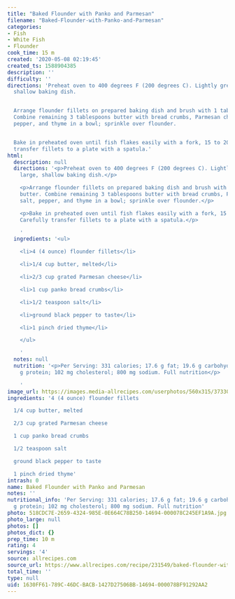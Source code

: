 ```yaml
---
title: "Baked Flounder with Panko and Parmesan"
filename: "Baked-Flounder-with-Panko-and-Parmesan"
categories:
- Fish
- White Fish
- Flounder
cook_time: 15 m
created: '2020-05-08 02:19:45'
created_ts: 1588904385
description: ''
difficulty: ''
directions: 'Preheat oven to 400 degrees F (200 degrees C). Lightly grease a large,
  shallow baking dish.


  Arrange flounder fillets on prepared baking dish and brush with 1 tablespoon butter.
  Combine remaining 3 tablespoons butter with bread crumbs, Parmesan cheese, salt,
  pepper, and thyme in a bowl; sprinkle over flounder.


  Bake in preheated oven until fish flakes easily with a fork, 15 to 20 minutes. Carefully
  transfer fillets to a plate with a spatula.'
html:
  description: null
  directions: '<p>Preheat oven to 400 degrees F (200 degrees C). Lightly grease a
    large, shallow baking dish.</p>

    <p>Arrange flounder fillets on prepared baking dish and brush with 1 tablespoon
    butter. Combine remaining 3 tablespoons butter with bread crumbs, Parmesan cheese,
    salt, pepper, and thyme in a bowl; sprinkle over flounder.</p>

    <p>Bake in preheated oven until fish flakes easily with a fork, 15 to 20 minutes.
    Carefully transfer fillets to a plate with a spatula.</p>

    '
  ingredients: '<ul>

    <li>4 (4 ounce) flounder fillets</li>

    <li>1/4 cup butter, melted</li>

    <li>2/3 cup grated Parmesan cheese</li>

    <li>1 cup panko bread crumbs</li>

    <li>1/2 teaspoon salt</li>

    <li>ground black pepper to taste</li>

    <li>1 pinch dried thyme</li>

    </ul>

    '
  notes: null
  nutrition: '<p>Per Serving: 331 calories; 17.6 g fat; 19.6 g carbohydrates; 29.2
    g protein; 102 mg cholesterol; 800 mg sodium. Full nutrition</p>

    '
image_url: https://images.media-allrecipes.com/userphotos/560x315/3733038.jpg
ingredients: '4 (4 ounce) flounder fillets

  1/4 cup butter, melted

  2/3 cup grated Parmesan cheese

  1 cup panko bread crumbs

  1/2 teaspoon salt

  ground black pepper to taste

  1 pinch dried thyme'
intrash: 0
name: Baked Flounder with Panko and Parmesan
notes: ''
nutritional_info: 'Per Serving: 331 calories; 17.6 g fat; 19.6 g carbohydrates; 29.2
  g protein; 102 mg cholesterol; 800 mg sodium. Full nutrition'
photo: 518CDC7E-2659-4324-985E-0E664C78B250-14694-000078C245EF1A9A.jpg
photo_large: null
photos: []
photos_dict: {}
prep_time: 10 m
rating: 4
servings: '4'
source: allrecipes.com
source_url: https://www.allrecipes.com/recipe/231549/baked-flounder-with-panko-and-parmesan/
total_time: ''
type: null
uid: 1630FF61-789C-46DC-BACB-1427D27506BB-14694-000078BF91292AA2
---
```

